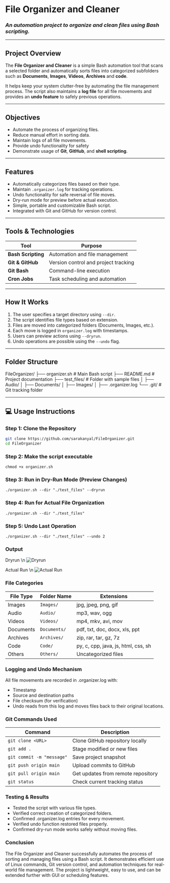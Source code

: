 # File Organizer and Cleaner

### *An automation project to organize and clean files using Bash scripting.*

---

## Project Overview
The **File Organizer and Cleaner** is a simple Bash automation tool that scans a selected folder and automatically sorts files into categorized subfolders such as **Documents**, **Images**, **Videos**, **Archives** and **code**.

It helps keep your system clutter-free by automating the file management process. The script also maintains a **log file** for all file movements and provides an **undo feature** to safely previous operations.

---

## Objectives

- Automate the process of organizing files.
- Reduce manual effort in sorting data.
- Maintain logs of all file movements.
- Provide undo functionality for safety
- Demonstrate usage of **Git**, **GitHub**, and **shell scripting**.

---

## Features
- Automatically categorizes files based on their type.
- Maintain `.organizer.log` for tracking operations.
- Undo functionality for safe reversal of file moves.
- Dry-run mode for preview before actual execution.
- Simple, portable and customizable Bash script.
- Integrated with Git and GitHub for version control.

---
## Tools & Technologies

| Tool | Purpose |
|------|----------|
| **Bash Scripting** | Automation and file management |
| **Git & GitHub** | Version control and project tracking |
| **Git Bash** | Command-line execution|
| **Cron Jobs** | Task scheduling and automation |

---

## How It Works
1. The user specifies a target directory using `--dir`.
2. The script identifies file types based on extension.
3. Files are moved into categorized folders (Documents, Images, etc.).
4. Each move is logged in `organizer.log` with timestamps.
5. Users can preview actions using `--dryrun`.
6. Undo operations are possible using the `--undo` flag.

---
## Folder Structure
FileOrganizer/
├── organizer.sh # Main Bash script
├── README.md # Project documentation
├── test_files/ # Folder with sample files
│ ├── Audio/
│ ├── Documents/
│ ├── Images/
│ ├── .organizer.log
└── .git/ # Git tracking folder
  

---

## 💻 Usage Instructions

### Step 1: Clone the Repository
```bash
git clone https://github.com/sarakanyal/FileOrganizer.git
cd FileOrganizer
```

### Step 2: Make the script executable
```
chmod +x organizer.sh
```

### Step 3: Run in Dry-Run Mode (Preview Changes)
```
./organizer.sh --dir "./test_files" --dryrun
```

### Step 4: Run for Actual File Organization
```
./organizer.sh --dir "./test_files"
```

### Step 5: Undo Last Operation
```
./organizer.sh --dir "./test_files" --undo 2
```
### Output
Dryrun \n
![Dryrun](https://github.com/sarakanyal03/FileOrganizer/blob/main/dryrun.png)

Actual Run \n
![Actual Run](https://github.com/sarakanyal03/FileOrganizer/blob/main/actualrun.png)


### File Categories

| File Type | Folder Name  | Extensions                          |
| --------- | ------------ | ----------------------------------- |
| Images    | `Images/`    | jpg, jpeg, png, gif                 |
| Audio     | `Audio/`     | mp3, wav, ogg                       |
| Videos    | `Videos/`    | mp4, mkv, avi, mov                  |
| Documents | `Documents/` | pdf, txt, doc, docx, xls, ppt       |
| Archives  | `Archives/`  | zip, rar, tar, gz, 7z               |
| Code      | `Code/`      | py, c, cpp, java, js, html, css, sh |
| Others    | `Others/`    | Uncategorized files                 |


### Logging and Undo Mechanism

All file movements are recorded in .organizer.log with:
- Timestamp
- Source and destination paths
- File checksum (for verification)
- Undo reads from this log and moves files back to their original locations.


### Git Commands Used 
| Command                   | Description                        |
| ------------------------- | ---------------------------------- |
| `git clone <URL>`         | Clone GitHub repository locally    |
| `git add .`               | Stage modified or new files        |
| `git commit -m "message"` | Save project snapshot              |
| `git push origin main`    | Upload commits to GitHub           |
| `git pull origin main`    | Get updates from remote repository |
| `git status`              | Check current tracking status      |


### Testing & Results

- Tested the script with various file types.
- Verified correct creation of categorized folders.
- Confirmed .organizer.log entries for every movement.
- Verified undo function restored files properly.
- Confirmed dry-run mode works safely without moving files.


### Conclusion

The File Organizer and Cleaner successfully automates the process of sorting and managing files using a Bash script.
It demonstrates efficient use of Linux commands, Git version control, and automation techniques for real-world file management.
The project is lightweight, easy to use, and can be extended further with GUI or scheduling features.
